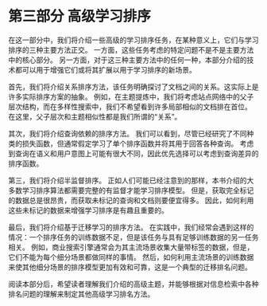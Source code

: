 # 第三部分 高级学习排序

在这一部分中，我们将介绍一些高级的学习排序任务，在某种意义上，它们与学习排序的三种主要方法正交。 一方面，这些任务考虑的特定问题不是不是主要方法中的核心部分。 另一方面，对于这三种主要方法中的任何一种，本部分介绍的技术都可以用于增强它们或将其扩展以用于学习排序的新场景。

首先，我们将介绍关系排序方法，该任务明确探讨了文档之间的关系。这实际上是许多实际排序方案的抽象。 例如，在主题提炼中，我们将考虑站点网络中的父子层次结构，而在多样性搜索中，我们不希望看到许多局部相似的文档排在首位。 在这里，父子层次和主题相似性都是我们所谓的“关系”。

其次，我们将介绍查询依赖的排序方法。 我们可以看到，尽管已经研究了不同种类的损失函数，但通常假定学习了单个排序函数并将其用于回答各种查询。 考虑到查询在语义和用户意图上可能有很大不同，因此优先选择可以考虑到查询差异的排序函数。

第三，我们将介绍半监督排序。 正如人们可能已经注意到的那样，本书介绍的大多数学习排序算法都需要完整的有监督才能学习排序模型。 但是，获取完全标记的数据总是很昂贵，而获取未标记的查询和文档则要便宜得多。 因此，如何利用这些未标记的数据来增强学习排序是有趣且重要的。

最后，我们将介绍基于迁移学习的排序方法。 在实践中，我们经常会遇到这样的情况：一个排序任务的训练数据不足，但是该任务与具有足够训练数据的另一任务相关。 例如，商业搜索引擎通常会为其主流场景收集大量带标签的数据，但是，它们不能为每个细分场景都做同样的事情。 然后，如何利用主流场景的训练数据来使其他细分场景的排序模型更加有效和可靠，这是一个典型的迁移排名问题。

阅读本部分后，希望读者理解我们介绍的高级主题，并能够根据对信息检索中各种排名问题的理解来制定其他高级学习排名方法。

